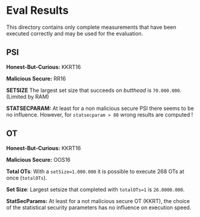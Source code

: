# Eval Results

This directory contains only complete measurements that have been executed correctly and may be used for the evaluation.

## PSI

**Honest-But-Curious:** KKRT16

**Malicious Secure:** RR16

**SETSIZE**
The largest set size that succeeds on *butthead* is `70.000.000`. (Limited by RAM)

**STATSECPARAM:**
At least for a non malicious secure PSI there seems to be no influence.
However, for `statsecparam > 80` wrong results are computed !

## OT

**Honest-But-Curious:** KKRT16

**Malicious Secure:** OOS16

**Total OTs**:
With a `setSize=1.000.000` it is possible to execute 268 OTs at once (`totalOTs`).

**Set Size**:
Largest setsize that completed with `totalOTs=1` is `26.0000.000`.

**StatSecParams:**
At least for a not malicious secure OT (KKRT), the choice of the statistical security parameters has no influence on execution speed.